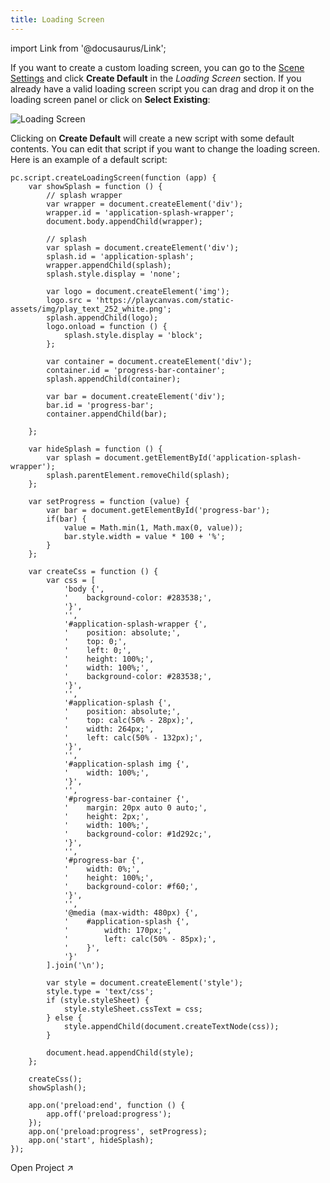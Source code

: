```yaml
---
title: Loading Screen
---
```


import Link from '@docusaurus/Link';

If you want to create a custom loading screen, you can go to the [Scene Settings][1] and click **Create Default** in the *Loading Screen* section. If you already have a valid loading screen script you can drag and drop it on the loading screen panel or click on **Select Existing**:

<img loading="lazy" alt="Loading Screen" src="/img/user-manual/editor/loading-screen/loading-screen.png" />

Clicking on **Create Default** will create a new script with some default contents. You can edit that script if you want to change the loading screen. Here is an example of a default script:

```
pc.script.createLoadingScreen(function (app) {
    var showSplash = function () {
        // splash wrapper
        var wrapper = document.createElement('div');
        wrapper.id = 'application-splash-wrapper';
        document.body.appendChild(wrapper);

        // splash
        var splash = document.createElement('div');
        splash.id = 'application-splash';
        wrapper.appendChild(splash);
        splash.style.display = 'none';

        var logo = document.createElement('img');
        logo.src = 'https://playcanvas.com/static-assets/img/play_text_252_white.png';
        splash.appendChild(logo);
        logo.onload = function () {
            splash.style.display = 'block';
        };

        var container = document.createElement('div');
        container.id = 'progress-bar-container';
        splash.appendChild(container);

        var bar = document.createElement('div');
        bar.id = 'progress-bar';
        container.appendChild(bar);

    };

    var hideSplash = function () {
        var splash = document.getElementById('application-splash-wrapper');
        splash.parentElement.removeChild(splash);
    };

    var setProgress = function (value) {
        var bar = document.getElementById('progress-bar');
        if(bar) {
            value = Math.min(1, Math.max(0, value));
            bar.style.width = value * 100 + '%';
        }
    };

    var createCss = function () {
        var css = [
            'body {',
            '    background-color: #283538;',
            '}',
            '',
            '#application-splash-wrapper {',
            '    position: absolute;',
            '    top: 0;',
            '    left: 0;',
            '    height: 100%;',
            '    width: 100%;',
            '    background-color: #283538;',
            '}',
            '',
            '#application-splash {',
            '    position: absolute;',
            '    top: calc(50% - 28px);',
            '    width: 264px;',
            '    left: calc(50% - 132px);',
            '}',
            '',
            '#application-splash img {',
            '    width: 100%;',
            '}',
            '',
            '#progress-bar-container {',
            '    margin: 20px auto 0 auto;',
            '    height: 2px;',
            '    width: 100%;',
            '    background-color: #1d292c;',
            '}',
            '',
            '#progress-bar {',
            '    width: 0%;',
            '    height: 100%;',
            '    background-color: #f60;',
            '}',
            '',
            '@media (max-width: 480px) {',
            '    #application-splash {',
            '        width: 170px;',
            '        left: calc(50% - 85px);',
            '    }',
            '}'
        ].join('\n');

        var style = document.createElement('style');
        style.type = 'text/css';
        if (style.styleSheet) {
            style.styleSheet.cssText = css;
        } else {
            style.appendChild(document.createTextNode(css));
        }

        document.head.appendChild(style);
    };

    createCss();
    showSplash();

    app.on('preload:end', function () {
        app.off('preload:progress');
    });
    app.on('preload:progress', setProgress);
    app.on('start', hideSplash);
});
```

[1]: /user-manual/editor/settings

<Link to='https://playcanvas.com/project/458028/'>Open Project ↗</Link>
